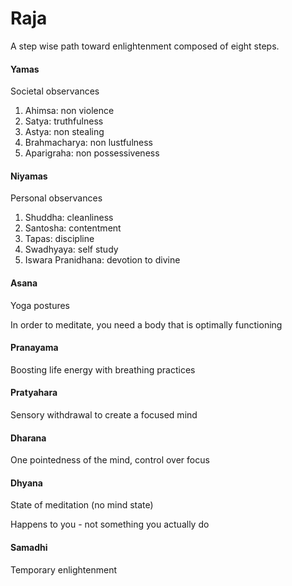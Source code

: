 # Raja

A step wise path toward enlightenment composed of eight steps.

#### Yamas

Societal observances

1. Ahimsa: non violence
2. Satya: truthfulness
3. Astya: non stealing
4. Brahmacharya: non lustfulness
5. Aparigraha: non possessiveness

#### Niyamas

Personal observances

1. Shuddha: cleanliness
2. Santosha: contentment
3. Tapas: discipline
4. Swadhyaya: self study
5. Iswara Pranidhana: devotion to divine

#### Asana

Yoga postures

In order to meditate, you need a body that is optimally functioning

#### Pranayama

Boosting life energy with breathing practices

#### Pratyahara

Sensory withdrawal to create a focused mind

#### Dharana

One pointedness of the mind, control over focus

#### Dhyana

State of meditation (no mind state)

Happens to you - not something you actually do

#### Samadhi

Temporary enlightenment
